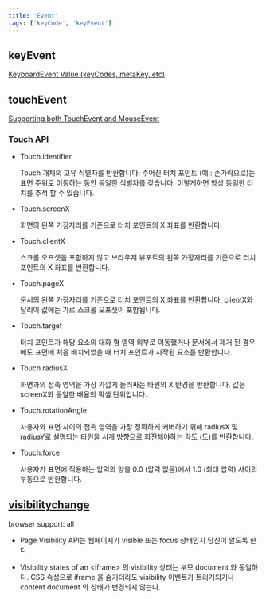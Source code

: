 ```yaml
---
title: 'Event'
tags: ['keyCode', 'keyEvent']
---
```


## keyEvent

[KeyboardEvent Value (keyCodes, metaKey, etc)](https://css-tricks.com/snippets/javascript/javascript-keycodes/)

## touchEvent

[Supporting both TouchEvent and MouseEvent](https://developer.mozilla.org/en-US/docs/Web/API/Touch_events/Supporting_both_TouchEvent_and_MouseEvent)

### [Touch API](https://developer.mozilla.org/en-US/docs/Web/API/Touch)

-   Touch.identifier

    Touch 개체의 고유 식별자를 반환합니다. 주어진 터치 포인트 (예 : 손가락으로)는 표면 주위로 이동하는 동안 동일한 식별자를 갖습니다. 이렇게하면 항상 동일한 터치를 추적 할 수 있습니다.

-   Touch.screenX

    화면의 왼쪽 가장자리를 기준으로 터치 포인트의 X 좌표를 반환합니다.

-   Touch.clientX

    스크롤 오프셋을 포함하지 않고 브라우저 뷰포트의 왼쪽 가장자리를 기준으로 터치 포인트의 X 좌표를 반환합니다.

-   Touch.pageX

    문서의 왼쪽 가장자리를 기준으로 터치 포인트의 X 좌표를 반환합니다. clientX와 달리이 값에는 가로 스크롤 오프셋이 포함됩니다.

-   Touch.target

    터치 포인트가 해당 요소의 대화 형 영역 외부로 이동했거나 문서에서 제거 된 경우에도 표면에 처음 배치되었을 때 터치 포인트가 시작된 요소를 반환합니다.

-   Touch.radiusX

    화면과의 접촉 영역을 가장 가깝게 둘러싸는 타원의 X 반경을 반환합니다. 값은 screenX와 동일한 배율의 픽셀 단위입니다.

-   Touch.rotationAngle

    사용자와 표면 사이의 접촉 영역을 가장 정확하게 커버하기 위해 radiusX 및 radiusY로 설명되는 타원을 시계 방향으로 회전해야하는 각도 (도)를 반환합니다.

-   Touch.force

    사용자가 표면에 적용하는 압력의 양을 0.0 (압력 없음)에서 1.0 (최대 압력) 사이의 부동으로 반환합니다.

## [visibilitychange](https://developer.mozilla.org/ko/docs/Web/API/Page_Visibility_API)

browser support: all

-   Page Visibility API는 웹페이지가 visible 또는 focus 상태인지 당신이 알도록 한다

-   Visibility states of an \<iframe\> 의 visibility 상태는 부모 document 와 동일하다. CSS 속성으로 iframe 을 숨기더라도 visibility 이벤트가 트리거되거나 content document 의 상태가 변경되지 않는다.
